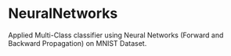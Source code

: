 # NeuralNetworks
Applied Multi-Class classifier using Neural Networks (Forward and Backward Propagation) on MNIST Dataset.
